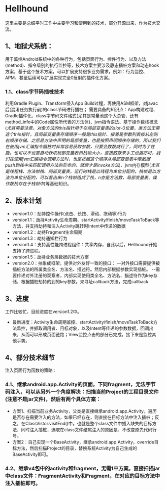 # Hellhound

这里主要是总结平时工作中主要学习和使用到的技术，部分开源出来，作为技术交流。

## 1、地狱犬系统：
用于监控Android系统中的各种行为，包括页面行为、控件行为、以及方法(method)、指令级别的执行监控等，技术方案主要涉及静态插桩方案和动态hook方案，基于这个技术方案，可以扩展支持很多业务需求，例如：行为监控、APM、甚至后续可以扩展实现完全0反射的插件化方案。
### 1.1、class字节码插桩技术
利用Gradle Plugin、Transform侵入App Build过程，再使用ASM框架，对javac后(混淆任务执行前)的class节码进行插桩；
需要具备的知识点：App构建过程、Gradle插件化、class字节码文件格式(尤其是常量池这个大总管、还有method_info中的Code属性所代表的方法体)、jvm指令语法、基于操作数栈概念(*尤其需要注意，对象方法的this指针用于在局部变量表的slot-0位置，类方法无需这个this指针，且局部变量表存储顺序一般是this指针、接着是参数列表按从左到右顺序存储、之后是方法中声明的局部变量，也是按照声明顺序存储的，所以我们在使用jvm汇编指令插桩时非常容易获取参数，只要会数数就行了，同时为了性能，也可以不设置自动获取局部变量表和栈帧大小，直接数数来手工设置亦可，我们在使用jvm汇编指令调用方法时，也是按照这个顺序从局部变量表中取数据push到栈中来匹配调用方法的形参的，然后才是invoke方法*)、jvm内存模型(*尤其是线程栈、方法帧栈、局部变量表，运行时栈是以线程为单位分配的，栈帧是以方法为单位分配的，可以看出来n个栈帧组成了栈，n亦是方法数，局部变量表、操作数栈存在于栈帧中*)等基础知识。

## 2、版本计划
- version1.0：劫持控件操作(点击、长按、滑动、拖动等)行为
- version1.1：劫持Activity生命周期、startActivity/finish/moveTaskToBack等方法，并支持劫持和注入Activity跳转时Intent中传递的数据
- version1.2：劫持Fragment生命周期
- version1.3：劫持通知栏行为
- version1.4：支持高性能跨进程组件：共享内存，自此以后，Hellhound开始支持了跨进程。
- version1.5：劫持业务层数据的技术方案
- version2.0：抽象成框架，提供对外友好一致的接口：
--对外接口需要提供被插桩方法的所属类全名、方法名、描述符。然后内部根据参数实现插桩。
--需要传递对外注册的观察者，内部实现使用类全名、方法名、描述符作为key存储，根据插桩劫持的到的key参数，来寻址callback方法，完成callback

## 3、进度
工作比较忙，目前进度在version1.2中。
- 最新进度：Activity生命周期监控、startActivity/finish/moveTaskToBack方法监控，并抓取调用者、目标对象，以及Intent等传递的参数数据，回调出来，从而可以形成页面链路；View监控点击的部分已完成，接下来是监控其他手势。

## 4、部分技术细节
注入页面行为函数的策略：
### 4.1、继承android.app.Activity的页面，下同fragment，无法字节码注入，可以从另外一个角度解决：扫描当前Project的工程目录文件(注意不是jar文件)，然后有两个具体方案：
- 方案1、扫描当前业务Activity，父类是直接继承android.app.Activity，遍历是否存在需要注入的方法，如果已经存在，则直接在目标方法中注入插桩；反之，在ClassVistor.visitEnd()中，也就是整个class文件中插入缺失的目标方法，同时注入插桩，选取在class文件结尾注入的原因是，不改变原先代码行号。
- 方案2：自己实现一个BaseActivity，继承android.app.Activity，override目标方法，然后扫描Project的目录，替换系统Activity为自己生成的BaseActivity即可。
### 4.2、继承v4包中的activity和fragment，无需1中方案，直接扫描jar中class文件：FragmentActivity和Fragment，在对应的目标方法中注入插桩即可。
